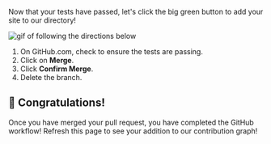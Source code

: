[//]: # "This is used in both the CLI and Desktop course"

Now that your tests have passed, let's click the big green button to add your site to our directory!

![gif of following the directions below](../images/gifs/github-desktop/merge.gif)

1. On GitHub.com, check to ensure the tests are passing.
1. Click on **Merge**.
1. Click **Confirm Merge**.
1. Delete the branch.

## :tada: Congratulations!

Once you have merged your pull request, you have completed the GitHub workflow! Refresh this page to see your addition to our contribution graph!

<div class="contribution_graph">
<div id="github_chart_1" class="github_chart_1"></div>
</div>
